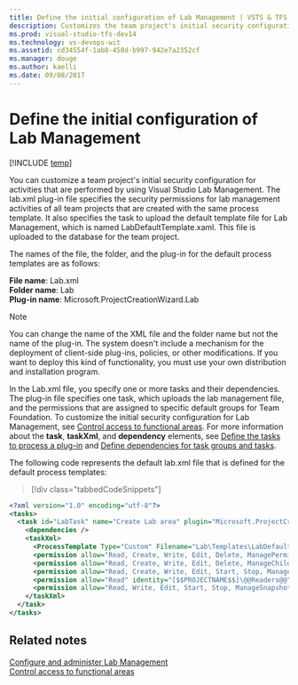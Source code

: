```yaml
---
title: Define the initial configuration of Lab Management | VSTS & TFS
description: Customizes the team project's initial security configuration for activities that are performed by using Visual Studio Lab Management - Team Foundation Server (TFS)
ms.prod: visual-studio-tfs-dev14
ms.technology: vs-devops-wit
ms.assetid: cd34554f-1ab8-450d-b997-942e7a2352cf
ms.manager: douge
ms.author: kaelli
ms.date: 09/08/2017
---
```



# Define the initial configuration of Lab Management

[!INCLUDE [temp](../../_shared/customization-phase-0-and-1-plus-version-header.md)]

You can customize a team project's initial security configuration for activities that are performed by using Visual Studio Lab Management. The lab.xml plug-in file specifies the security permissions for lab management activities of all team projects that are created with the same process template. It also specifies the task to upload the default template file for Lab Management, which is named LabDefaultTemplate.xaml. This file is uploaded to the database for the team project.  
  
The names of the file, the folder, and the plug-in for the default process templates are as follows:  
    
**File name**: Lab.xml  
**Folder name**: Lab  
**Plug-in name**: Microsoft.ProjectCreationWizard.Lab  
  
> [!NOTE]  
>  You can change the name of the XML file and the folder name but not the name of the plug-in. The system doesn't include a mechanism for the deployment of client-side plug-ins, policies, or other modifications. If you want to deploy this kind of functionality, you must use your own distribution and installation program.  
  
 In the Lab.xml file, you specify one or more tasks and their dependencies. The plug-in file specifies one task, which uploads the lab management file, and the permissions that are assigned to specific default groups for Team Foundation. To customize the initial security configuration for Lab Management, see [Control access to functional areas](control-access-to-functional-areas.md). For more information about the **task**, **taskXml**, and **dependency** elements, see [Define the tasks to process a plug-in](define-tasks-to-process-a-plug-in.md) and [Define dependencies for task groups and tasks](define-dependencies-plug-ins-groups-tasks.md).  
  
 The following code represents the default lab.xml file that is defined for the default process templates:  
  
> [!div class="tabbedCodeSnippets"]
```XML
<?xml version="1.0" encoding="utf-8"?>  
<tasks>  
  <task id="LabTask" name="Create Lab area" plugin="Microsoft.ProjectCreationWizard.Lab" completionMessage="Lab Task completed.">  
    <dependencies />  
    <taskXml>  
      <ProcessTemplate Type="Custom" Filename="Lab\Templates\LabDefaultTemplate.xaml" Description="This is the default Lab process template for this Team Project." ServerPath="$/$$PROJECTNAME$$/BuildProcessTemplates" />  
      <permission allow="Read, Create, Write, Edit, Delete, ManagePermissions, ManageChildPermissions, Start, Stop, ManageSnapshots, Pause, ManageLocation, DeleteLocation" identity="$$PROJECTCOLLECTIONADMINGROUP$$" />  
      <permission allow="Read, Create, Write, Edit, Delete, ManageChildPermissions, Start, Stop, ManageSnapshots, Pause, ManageLocation, DeleteLocation" identity="[$$PROJECTNAME$$]\$$PROJECTADMINGROUP$$" />  
      <permission allow="Read, Create, Write, Edit, Start, Stop, ManageSnapshots, Pause" identity="[$$PROJECTNAME$$]\@@Contributors@@" />  
      <permission allow="Read" identity="[$$PROJECTNAME$$]\@@Readers@@" />  
      <permission allow="Read, Write, Edit, Start, Stop, ManageSnapshots, Pause" identity="$$BUILDSERVICEGROUP$$" />  
    </taskXml>  
  </task>  
</tasks>  
```  
  
## Related notes  
 [Configure and administer Lab Management](https://msdn.microsoft.com/en-us/library/dd936084.aspx)   
 [Control access to functional areas](control-access-to-functional-areas.md)